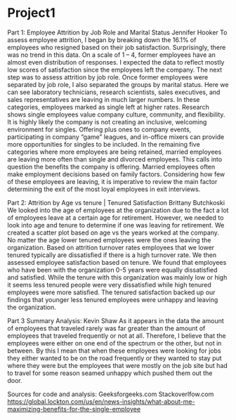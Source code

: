 # Project1

Part 1:
Employee Attrition by Job Role and Marital Status
Jennifer Hooker
	To assess employee attrition, I began by breaking down the 16.1% of employees who resigned based on their job satisfaction. Surprisingly, there was no trend in this data. On a scale of 1 – 4, former employees have an almost even distribution of responses. I expected the data to reflect mostly low scores of satisfaction since the employees left the company. The next step was to assess attrition by job role. 
	Once former employees were separated by job role, I also separated the groups by marital status. Here we can see laboratory technicians, research scientists, sales executives, and sales representatives are leaving in much larger numbers. In these categories, employees marked as single left at higher rates. Research shows single employees value company culture, community, and flexibility. It is highly likely the company is not creating an inclusive, welcoming environment for singles. Offering plus ones to company events, participating in company “game” leagues, and in-office mixers can provide more opportunities for singles to be included.  In the remaining five categories where more employees are being retained, married employees are leaving more often than single and divorced employees. This calls into question the benefits the company is offering. Married employees often make employment decisions based on family factors. Considering how few of these employees are leaving, it is imperative to review the main factor determining the exit of the most loyal employees in exit interviews.

 Part 2:
 Attrition by Age vs tenure | Tenured Satisfaction
Brittany Butchkoski
	We looked into the age of employees at the organization due to the fact a lot of employees leave at a certain age for retirement. However, we needed to look into age and tenure to determine if one was leaving for retirement. We created a scatter plot based on age vs the years worked at the company. No matter the age lower tenured employees were the ones leaving the organization. Based on attrition turnover rates employees that we lower tenured typically are dissatisfied if there is a high turnover rate. We then assessed employee satisfaction based on tenure. We found that employees who have been with the organization 0-5 years were equally dissatisfied and satisfied. While the tenure with this organization was mainly low or high it seems less tenured people were very dissatisfied while high tenured employees were more satisfied. The tenured satisfaction backed up our findings that younger less tenured employees were unhappy and leaving the organization.  
 

Part 3 Summary Analysis: 
Kevin Shaw
	As it appears in the data the amount of employees that traveled rarely was far greater than the amount of employees that traveled frequently or not at all. Therefore, I believe that the employees were either on one end of the spectrum or the other, but not in between. By this I mean that when these employees were looking for jobs they either wanted to be on the road frequently or they wanted to stay put where they were but the employees that were mostly on the job site but had to travel for some reason seamed unhappy which pushed them out the door. 

Sources for code and analysis:
Geeksforgeeks.com
Stackoverlfow.com
https://global.lockton.com/us/en/news-insights/what-about-me-maximizing-benefits-for-the-single-employee
